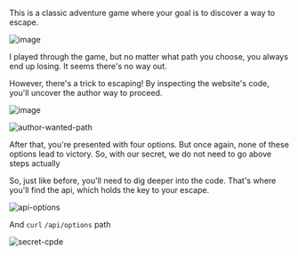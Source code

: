 This is a classic adventure game where your goal is to discover a way to escape.

![image](https://github.com/user-attachments/assets/3871fd09-45a3-46b1-92fe-3656285300ea)

I played through the game, but no matter what path you choose, you always end up losing. It seems there's no way out. 
 
However, there's a trick to escaping! By inspecting the website's code, you'll uncover the author way to proceed.

![image](https://github.com/user-attachments/assets/2bf5431d-fdf4-4c55-852a-6a9f22fc6b89)

![author-wanted-path](https://github.com/user-attachments/assets/7617378d-c434-4a1f-a793-3b26c635381a)
 
After that, you're presented with four options. But once again, none of these options lead to victory.
So, with our secret, we do not need to go above steps actually

So, just like before, you'll need to dig deeper into the code. That's where you'll find the api, which holds the key to your escape.

![api-options](https://github.com/user-attachments/assets/77167163-d5fb-4f0f-b8b7-776d05b5ce1f)

And `curl` `/api/options` path 

![secret-cpde](https://github.com/user-attachments/assets/7c6db5e0-3683-4c87-8860-e7817224a27a)
